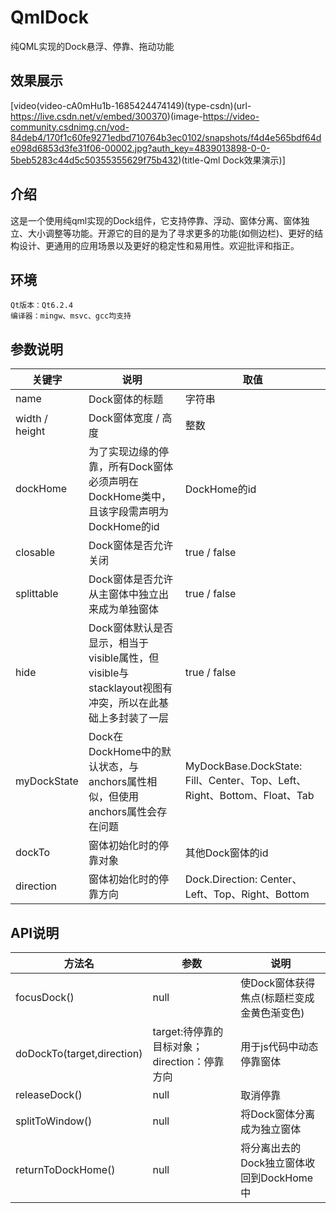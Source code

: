 # QmlDock
纯QML实现的Dock悬浮、停靠、拖动功能

## 效果展示

[video(video-cA0mHu1b-1685424474149)(type-csdn)(url-https://live.csdn.net/v/embed/300370)(image-https://video-community.csdnimg.cn/vod-84deb4/170f1c60fe9271edbd710764b3ec0102/snapshots/f4d4e565bdf64de098d6853d3fe31f06-00002.jpg?auth_key=4839013898-0-0-5beb5283c44d5c50355355629f75b432)(title-Qml Dock效果演示)]

## 介绍
这是一个使用纯qml实现的Dock组件，它支持停靠、浮动、窗体分离、窗体独立、大小调整等功能。开源它的目的是为了寻求更多的功能(如侧边栏)、更好的结构设计、更通用的应用场景以及更好的稳定性和易用性。欢迎批评和指正。

## 环境
	Qt版本：Qt6.2.4
	编译器：mingw、msvc、gcc均支持

## 参数说明
关键字 | 说明 | 取值
-------- | ----- | -----
name  | Dock窗体的标题| 字符串
width / height | Dock窗体宽度 / 高度 | 整数
dockHome  | 为了实现边缘的停靠，所有Dock窗体必须声明在DockHome类中，且该字段需声明为DockHome的id | DockHome的id
closable | Dock窗体是否允许关闭 | true / false
splittable | Dock窗体是否允许从主窗体中独立出来成为单独窗体 | true / false
hide | Dock窗体默认是否显示，相当于visible属性，但visible与stacklayout视图有冲突，所以在此基础上多封装了一层 | true / false
myDockState | Dock在DockHome中的默认状态，与anchors属性相似，但使用anchors属性会存在问题 | MyDockBase.DockState: Fill、Center、Top、Left、Right、Bottom、Float、Tab
dockTo | 窗体初始化时的停靠对象 | 其他Dock窗体的id
direction | 窗体初始化时的停靠方向 | Dock.Direction: Center、Left、Top、Right、Bottom



## API说明
方法名 | 参数 | 说明
-------- | ----- | -----
focusDock() | null | 使Dock窗体获得焦点(标题栏变成金黄色渐变色)
doDockTo(target,direction) | target:待停靠的目标对象；direction：停靠方向 | 用于js代码中动态停靠窗体
releaseDock() | null | 取消停靠
splitToWindow() | null | 将Dock窗体分离成为独立窗体
returnToDockHome() | null | 将分离出去的Dock独立窗体收回到DockHome中
